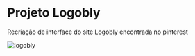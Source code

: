 # Projeto Logobly
  Recriação de interface do site Logobly encontrada no pinterest
  
  ![logobly](https://user-images.githubusercontent.com/108760255/189463003-a8ed32c4-5cac-400d-916c-501c94269499.png)


